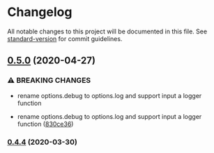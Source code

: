 # Changelog

All notable changes to this project will be documented in this file. See [standard-version](https://github.com/conventional-changelog/standard-version) for commit guidelines.

## [0.5.0](https://github.com/rocwind/react-native-webview-comlink/compare/v0.4.4...v0.5.0) (2020-04-27)


### ⚠ BREAKING CHANGES

* rename options.debug to options.log and support input a logger function

* rename options.debug to options.log and support input a logger function ([830ce36](https://github.com/rocwind/react-native-webview-comlink/commit/830ce36c6125a922f324d85255d7ceb623913fe4))

### [0.4.4](https://github.com/rocwind/react-native-webview-comlink/compare/v0.4.3...v0.4.4) (2020-03-30)
